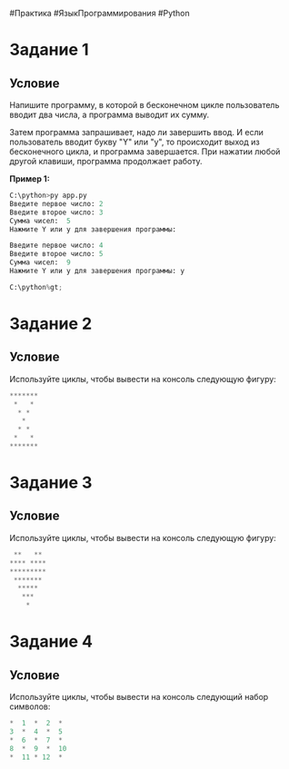 #Практика #ЯзыкПрограммирования #Python 

# Задание 1
## Условие

Напишите программу, в которой в бесконечном цикле пользователь вводит два числа, а программа выводит их сумму.

Затем программа запрашивает, надо ли завершить ввод. И если пользователь вводит букву "Y" или "y", то происходит выход из бесконечного цикла, и программа завершается. При нажатии любой другой клавиши, программа продолжает работу. 

**Пример 1:**

```python
C:\python>py app.py
Введите первое число: 2
Введите второе число: 3
Сумма чисел:  5
Нажмите Y или y для завершения программы:

Введите первое число: 4
Введите второе число: 5
Сумма чисел:  9
Нажмите Y или y для завершения программы: y

C:\python%gt;
```

# Задание 2

## Условие

Используйте циклы, чтобы вывести на консоль следующую фигуру:

```python
*******
 *   * 
  * *  
   *   
  * *  
 *   * 
*******
```

# Задание 3
## Условие

Используйте циклы, чтобы вывести на консоль следующую фигуру:

```python
 **   ** 
**** ****
*********
 ******* 
  *****  
   ***   
    *
```

# Задание 4
## Условие

Используйте циклы, чтобы вывести на консоль следующий набор символов:

```python
*  1  *  2  * 
3  *  4  *  5 
*  6  *  7  * 
8  *  9  *  10 
*  11 * 12  *
```
